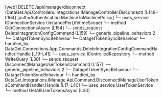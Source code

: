 [web] DELETE /api/imanage/disconnect  (DataGet.Api.Controllers.Integrations.IManageController.Disconnect)  [L148–L164] [auth=Authentication.MachineToMachinePolicy]
  └─ uses_service IConnectionService (InstancePerLifetimeScope)
    └─ method GetConnectionsAsync [L154]
  └─ sends_request DeleteIntegrationConfigCommand [L159]
    └─ generic_pipeline_behaviors 2
      └─ DatagetTokenSyncBehaviour
      └─ DatagetTokenSyncBehaviour
    └─ handled_by DataGet.Connections.App.Commands.DeleteIntegrationConfigCommandHandler.Handle [L19–L41]
      └─ uses_service IControlledRepository<IntegrationConfiguration>
        └─ method WriteQuery [L30]
  └─ sends_request DisconnectIManageUserTokensCommand [L157]
    └─ generic_pipeline_behaviors 2
      └─ DatagetTokenSyncBehaviour
      └─ DatagetTokenSyncBehaviour
    └─ handled_by DataGet.Integrations.iManage.Api.Command.DisconnectIManageUserTokensCommandHandler.Handle [L17–L40]
      └─ uses_service UserTokenService
        └─ method GetAllUserTokensAsync [L30]

